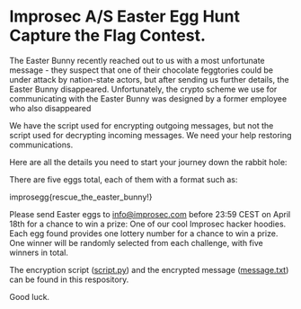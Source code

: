 # Improsec A/S Easter Egg Hunt Capture the Flag Contest.
The Easter Bunny recently reached out to us with a most unfortunate message - they suspect that one of their chocolate feggtories could be under attack by nation-state actors, but after sending us further details, the Easter Bunny disappeared. Unfortunately, the crypto scheme we use for communicating with the Easter Bunny was designed by a former employee who also disappeared

We have the script used for encrypting outgoing messages, but not the script used for decrypting incoming messages. We need your help restoring communications.

Here are all the details you need to start your journey down the rabbit hole:

There are five eggs total, each of them with a format such as:

improsegg{rescue_the_easter_bunny!}

Please send Easter eggs to info@improsec.com before 23:59 CEST on April 18th for a chance to win a prize: One of our cool Improsec hacker hoodies. Each egg found provides one lottery number for a chance to win a prize. One winner will be randomly selected from each challenge, with five winners in total.

The encryption script ([script.py](script.py)) and the encrypted message ([message.txt](message.txt)) can be found in this respository.

Good luck.
